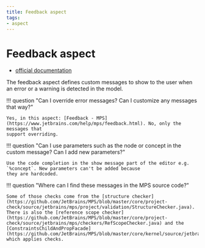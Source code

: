 ```yaml
---
title: Feedback aspect
tags:
- aspect
---
```


# Feedback aspect

- [official documentation](https://www.jetbrains.com/help/mps/feedback.html)

The feedback aspect defines custom messages to show to the user when an error or a warning is detected in the model.

!!! question "Can I override error messages? Can I customize any messages that way?"

    Yes, in this aspect: [Feedback - MPS](https://www.jetbrains.com/help/mps/feedback.html). No, only the messages that 
    support overriding.

!!! question "Can I use parameters such as the node or concept in the custom message? Can I add new parameters?"

    Use the code completion in the show message part of the editor e.g. `%concept`. New parameters can't be added because
    they are hardcoded.

!!! question "Where can I find these messages in the MPS source code?"

    Some of those checks come from the [structure checker](https://github.com/JetBrains/MPS/blob/master/core/project-check/source/jetbrains/mps/project/validation/StructureChecker.java).
    There is also the [reference scope checker](https://github.com/JetBrains/MPS/blob/master/core/project-check/source/jetbrains/mps/checkers/RefScopeChecker.java) and the 
    [ConstraintsChildAndPropFacade](https://github.com/JetBrains/MPS/blob/master/core/kernel/source/jetbrains/mps/smodel/constraints/ConstraintsChildAndPropFacade.java) which applies checks.
    
